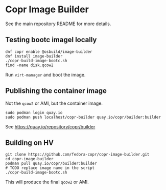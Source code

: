 # Copr Image Builder

See the main repository README for more details.


## Testing bootc imagel locally

```
dnf copr enable @osbuild/image-builder
dnf install image-builder
./copr-build-image-bootc.sh
find -name disk.qcow2
```

Run `virt-manager` and boot the image.


## Publishing the container image

Not the `qcow2` or AMI, but the container image.

```
sudo podman login quay.io
sudo podman push localhost/copr-builder quay.io/copr/builder:builder
```

See https://quay.io/repository/copr/builder


## Building on HV

```
git clone https://github.com/fedora-copr/copr-image-builder.git
cd copr-image-builder
podman pull quay.io/copr/builder:builder
# TODO replace image name in the script
./copr-build-image-bootc.sh
```

This will produce the final `qcow2` or AMI.
